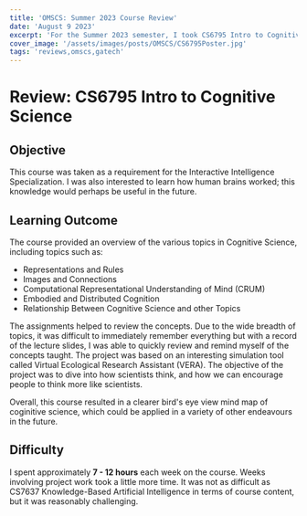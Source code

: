 ```yaml
---
title: 'OMSCS: Summer 2023 Course Review'
date: 'August 9 2023'
excerpt: 'For the Summer 2023 semester, I took CS6795 Intro to Cognitive Science. Here is my review for this course.'
cover_image: '/assets/images/posts/OMSCS/CS6795Poster.jpg'
tags: 'reviews,omscs,gatech'
---
```

# Review: CS6795 Intro to Cognitive Science
## Objective
This course was taken as a requirement for the Interactive Intelligence Specialization. I was also interested to learn how human brains worked; this knowledge would perhaps be useful in the future. 
## Learning Outcome
The course provided an overview of the various topics in Cognitive Science, including topics such as:
- Representations and Rules
- Images and Connections
- Computational Representational Understanding of Mind (CRUM)
- Embodied and Distributed Cognition
- Relationship Between Cognitive Science and other Topics

The assignments helped to review the concepts. Due to the wide breadth of topics, it was difficult to immediately remember everything but with a record of the lecture slides, I was able to quickly review and remind myself of the concepts taught. The project was based on an interesting simulation tool called Virtual Ecological Research Assistant (VERA). The objective of the project was to dive into how scientists think, and how we can encourage people to think more like scientists. 

Overall, this course resulted in a clearer bird's eye view mind map of coginitive science, which could be applied in a variety of other endeavours in the future. 

## Difficulty
I spent approximately **7 - 12 hours** each week on the course. Weeks involving project work took a little more time. It was not as difficult as CS7637 Knowledge-Based Artificial Intelligence in terms of course content, but it was reasonably challenging. 
